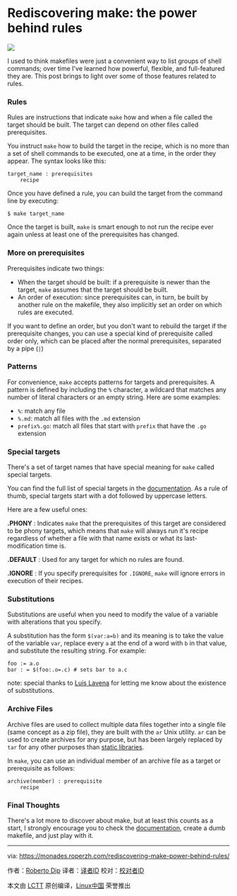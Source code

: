 Rediscovering make: the power behind rules
======

![](https://user-images.githubusercontent.com/4419992/35015638-0529f1c0-faf4-11e7-9801-4995fc4b54f0.jpg)

I used to think makefiles were just a convenient way to list groups of shell commands; over time I've learned how powerful, flexible, and full-featured they are. This post brings to light over some of those features related to rules.

### Rules

Rules are instructions that indicate `make` how and when a file called the target should be built. The target can depend on other files called prerequisites.

You instruct `make` how to build the target in the recipe, which is no more than a set of shell commands to be executed, one at a time, in the order they appear. The syntax looks like this:
```
target_name : prerequisites
    recipe
```

Once you have defined a rule, you can build the target from the command line by executing:
```
$ make target_name
```

Once the target is built, `make` is smart enough to not run the recipe ever again unless at least one of the prerequisites has changed.

### More on prerequisites

Prerequisites indicate two things:

  * When the target should be built: if a prerequisite is newer than the target, `make` assumes that the target should be built.
  * An order of execution: since prerequisites can, in turn, be built by another rule on the makefile, they also implicitly set an order on which rules are executed.



If you want to define an order, but you don't want to rebuild the target if the prerequisite changes, you can use a special kind of prerequisite called order only, which can be placed after the normal prerequisites, separated by a pipe (`|`)

### Patterns

For convenience, `make` accepts patterns for targets and prerequisites. A pattern is defined by including the `%` character, a wildcard that matches any number of literal characters or an empty string. Here are some examples:

  * `%`: match any file
  * `%.md`: match all files with the `.md` extension
  * `prefix%.go`: match all files that start with `prefix` that have the `.go` extension



### Special targets

There's a set of target names that have special meaning for `make` called special targets.

You can find the full list of special targets in the [documentation][1]. As a rule of thumb, special targets start with a dot followed by uppercase letters.

Here are a few useful ones:

**.PHONY** : Indicates `make` that the prerequisites of this target are considered to be phony targets, which means that `make` will always run it's recipe regardless of whether a file with that name exists or what its last-modification time is.

**.DEFAULT** : Used for any target for which no rules are found.

**.IGNORE** : If you specify prerequisites for `.IGNORE`, `make` will ignore errors in execution of their recipes.

### Substitutions

Substitutions are useful when you need to modify the value of a variable with alterations that you specify.

A substitution has the form `$(var:a=b)` and its meaning is to take the value of the variable `var`, replace every `a` at the end of a word with `b` in that value, and substitute the resulting string. For example:
```
foo := a.o
bar : = $(foo:.o=.c) # sets bar to a.c
```

note: special thanks to [Luis Lavena][2] for letting me know about the existence of substitutions.

### Archive Files

Archive files are used to collect multiple data files together into a single file (same concept as a zip file), they are built with the `ar` Unix utility. `ar` can be used to create archives for any purpose, but has been largely replaced by `tar` for any other purposes than [static libraries][3].

In `make`, you can use an individual member of an archive file as a target or prerequisite as follows:
```
archive(member) : prerequisite 
    recipe
```

### Final Thoughts

There's a lot more to discover about make, but at least this counts as a start, I strongly encourage you to check the [documentation][4], create a dumb makefile, and just play with it.

--------------------------------------------------------------------------------

via: https://monades.roperzh.com/rediscovering-make-power-behind-rules/

作者：[Roberto Dip][a]
译者：[译者ID](https://github.com/译者ID)
校对：[校对者ID](https://github.com/校对者ID)

本文由 [LCTT](https://github.com/LCTT/TranslateProject) 原创编译，[Linux中国](https://linux.cn/) 荣誉推出

[a]:https://monades.roperzh.com
[1]:https://www.gnu.org/software/make/manual/make.html#Special-Targets
[2]:https://twitter.com/luislavena/
[3]:http://tldp.org/HOWTO/Program-Library-HOWTO/static-libraries.html
[4]:https://www.gnu.org/software/make/manual/make.html
